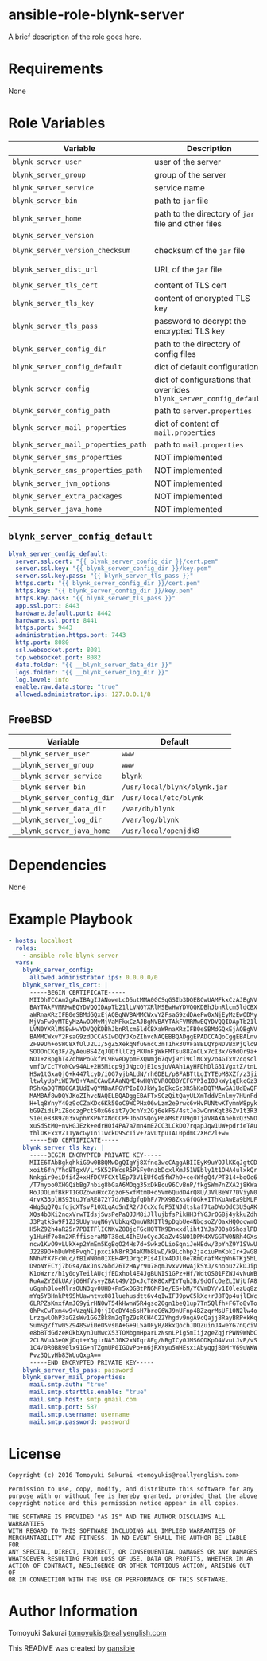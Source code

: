 # ansible-role-blynk-server

A brief description of the role goes here.

# Requirements

None

# Role Variables

| Variable | Description | Default |
|----------|-------------|---------|
| `blynk_server_user` | user of the server | `{{ __blynk_server_user }}` |
| `blynk_server_group` | group of the server | `{{ __blynk_server_group }}` |
| `blynk_server_service` | service name | `{{ __blynk_server_service }}` |
| `blynk_server_bin` | path to `jar` file | `{{ __blynk_server_bin }}` |
| `blynk_server_home` | path to the directory of `jar` file and other files | `{{ blynk_server_bin | dirname }}` |
| `blynk_server_version` | | `0.21.1` |
| `blynk_server_version_checksum` | checksum of the `jar` file | `{"0.21.1"=>{"sha1"=>"dfe1be1d71723763dad8a75727612d2ed4e1bba3", "sha256"=>"f7835fa69e0e56b264c121e96c9d6d19eb0f6e694a5ac9168afd3029f19794c0"}}` |
| `blynk_server_dist_url` | URL of the `jar` file | `https://github.com/blynkkk/blynk-server/releases/download/v{{ blynk_server_version }}/server-{{ blynk_server_version }}.jar` |
| `blynk_server_tls_cert` | content of TLS cert | `""` |
| `blynk_server_tls_key` | content of encrypted TLS key | `""` |
| `blynk_server_tls_pass` | password to decrypt the encrypted TLS key | `""` |
| `blynk_server_config_dir` | path to the directory of config files | `{{ __blynk_server_config_dir }}` |
| `blynk_server_config_default` | dict of default configurations | see below |
| `blynk_server_config` | dict of configurations that overrides `blynk_server_config_default` | `{}` |
| `blynk_server_config_path` | path to `server.properties` | `{{ blynk_server_config_dir }}/server.properties` |
| `blynk_server_mail_properties` | dict of content of `mail.properties` | `{}` |
| `blynk_server_mail_properties_path` | path to `mail.properties` | `{{ blynk_server_home }}/mail.properties` |
| `blynk_server_sms_properties` | NOT implemented | `{}` |
| `blynk_server_sms_properties_path` | NOT implemented | `{{ blynk_server_home }}/sms.properties` |
| `blynk_server_jvm_options` | NOT implemented | `[]` |
| `blynk_server_extra_packages` | NOT implemented | `[]` |
| `blynk_server_java_home` | NOT implemented | `{{ __blynk_server_java_home }}` |

## `blynk_server_config_default`

```yaml
blynk_server_config_default:
  server.ssl.cert: "{{ blynk_server_config_dir }}/cert.pem"
  server.ssl.key: "{{ blynk_server_config_dir }}/key.pem"
  server.ssl.key.pass: "{{ blynk_server_tls_pass }}"
  https.cert: "{{ blynk_server_config_dir }}/cert.pem"
  https.key: "{{ blynk_server_config_dir }}/key.pem"
  https.key.pass: "{{ blynk_server_tls_pass }}"
  app.ssl.port: 8443
  hardware.default.port: 8442
  hardware.ssl.port: 8441
  https.port: 9443
  administration.https.port: 7443
  http.port: 8080
  ssl.websocket.port: 8081
  tcp.websocket.port: 8082
  data.folder: "{{ __blynk_server_data_dir }}"
  logs.folder: "{{ __blynk_server_log_dir }}"
  log.level: info
  enable.raw.data.store: "true"
  allowed.administrator.ips: 127.0.0.1/8
```

## FreeBSD

| Variable | Default |
|----------|---------|
| `__blynk_server_user` | `www` |
| `__blynk_server_group` | `www` |
| `__blynk_server_service` | `blynk` |
| `__blynk_server_bin` | `/usr/local/blynk/blynk.jar` |
| `__blynk_server_config_dir` | `/usr/local/etc/blynk` |
| `__blynk_server_data_dir` | `/var/db/blynk` |
| `__blynk_server_log_dir` | `/var/log/blynk` |
| `__blynk_server_java_home` | `/usr/local/openjdk8` |

# Dependencies

None

# Example Playbook

```yaml
- hosts: localhost
  roles:
    - ansible-role-blynk-server
  vars:
    blynk_server_config:
      allowed.administrator.ips: 0.0.0.0/0
    blynk_server_tls_cert: |
      -----BEGIN CERTIFICATE-----
      MIIDhTCCAm2gAwIBAgIJANoweLcD5utMMA0GCSqGSIb3DQEBCwUAMFkxCzAJBgNV
      BAYTAkFVMRMwEQYDVQQIDApTb21lLVN0YXRlMSEwHwYDVQQKDBhJbnRlcm5ldCBX
      aWRnaXRzIFB0eSBMdGQxEjAQBgNVBAMMCWxvY2FsaG9zdDAeFw0xNjEyMzEwODMy
      MjVaFw0yMTEyMzAwODMyMjVaMFkxCzAJBgNVBAYTAkFVMRMwEQYDVQQIDApTb21l
      LVN0YXRlMSEwHwYDVQQKDBhJbnRlcm5ldCBXaWRnaXRzIFB0eSBMdGQxEjAQBgNV
      BAMMCWxvY2FsaG9zdDCCASIwDQYJKoZIhvcNAQEBBQADggEPADCCAQoCggEBALnv
      ZF99Uh+oSWC8XfUlJ2LI/5gZ5XekqNfuGncC3mT1hx3UVFa8BLQYpNDVBxPjQlc9
      SOOOnCKq3F/ZyAeuBS4ZqJQDfllCzjPKUnFjWkFMTsu88ZoCLx7cI3x/G9dOr9a+
      NO1+z8pghT4ZqhWPoGkfPC9BveDypmEXQWmj67qvj9ri9ClNCxy2o4GTxV2cqscl
      vmfQ/CcTVoNCw94AL+2H5Micp9jJNgcOjE1qsjuVAAh1AyHFDhDlG31VgxtZ/tnL
      HSw1tGxaQjQ+k447lcyD/iOG7yjbALdN/rh6DEL/p8FABTtLgIYTEoM8XZf/z3ji
      ltwlyUpPiWE7WB+YAmECAwEAAaNQME4wHQYDVR0OBBYEFGYPIoI0JkWy1qEkcGz3
      RShKaDQTMB8GA1UdIwQYMBaAFGYPIoI0JkWy1qEkcGz3RShKaDQTMAwGA1UdEwQF
      MAMBAf8wDQYJKoZIhvcNAQELBQADggEBAFTxSCzQitQayULXmTddVEnlmy7HUnFd
      H+lq8YnyY40z9cCZaKDc6Kk50oC9WCPHxO6wLzm2e9rwc6vHvPUNtwKTymnW8pyk
      bG9ZidiPiZ8oczgPct5OxG6sit7yDchYx2Gj6ekFS/4stJo3wCnnKqt36Zv1t3R3
      S1eLe83B9Z03xvphYKP6YXNdCCPFJb5DSQoyP6aMst7U9g0TjaV8AXAnehxQ3SNO
      xuSdStMQ+nvHGJEzk+edrHOi4PA7a7mn4mEZCC3LCkDO7rqapJqw1UW+pdrieTAu
      thlOKExxVZI1yWcGyIni1wckO9ScTiv+7avUtpuIAL0pdmC2XBc2l+w=
      -----END CERTIFICATE-----
    blynk_server_tls_key: |
      -----BEGIN ENCRYPTED PRIVATE KEY-----
      MIIE6TAbBgkqhkiG9w0BBQMwDgQIgYj8Xfnq3wcCAggABIIEyK9uYOJlKKqJgtCD
      xoit6fn/YhdBTgxV/Lr5K52FWcsR5PSFy0nzbDcxlXmJ51WEbly1t1OHA4ulxkQr
      Nnkgir9eiDfi4Z+xHfDCVFCXtlEp73V1EUfGo5fW7hO+ce4WfgQ4/PT814+boOc6
      /T7myoo0XHGQibBg7nbig8bGaA6MOqg35xDkBcu96CvBnP/fkgSWm7nZXA2j8KWa
      RoJDOLmfBkPT1GOZowuHxcXgzoFSxfMtmD+o5Vm6QudD4rQ8U/JVlBeW77DViyN0
      4rvX33plHS93tuJYaRE872Y7d/NBdgfqDhF/7MX98ZksGfQGk+IThKuAwEa9bMLF
      4WgSqQ7QxfqjcXTsvF10XLqAo5nIR2/JCcXcfqF5INJdtskaf7taDWoOdC3USqAK
      XQs4b3Ki2nqxVrwTIdsjSwsPePaQJJM8iJllujbfsPikHH3fYGJrOG8j4ykkuZdh
      J3PgtkSw9F1ZJSUUynugN6yVUbkqKQmuWRNITl9pDgbUe4NbgsoZ/OaxHQOocwmO
      H5kZ92h4aR25r7PBITFlICNKvZ8BjcFGcHQTTK9Dnxxdliht1YJs700s8ShoslPD
      y1HuHf7o8m2XRffiseraMDT38eL4IhEUoCycJGaZv4SNO1DPM4XVGGTW0NRh4GXs
      ncw1KvO9vLUkX+p2YmEm5KgBqO24Hs7d+SwkzOLioSqniJeHEdw/3pYhZ9Y1SVwU
      J2289O+hDuWh6FvqhCjpxcikN8rRQ4aKMb8LwD/k9Lchbp2jaciuPmKpkIr+2wG8
      NNhVfX7FcWuc/fB1WN0m0IXEH4P1DrqcPIs4Ilx4DJl0e7RmQrafMkqWn6TKj5hL
      D9oNYECYj7bGs4/AxJns2Gbd26TzHAyr9u78qmJvxvvHwAjkSYJ/snopuzZkDJip
      K1oWzrz/h1y0qyTeilAUcjfEDxhol4E4JgBUNIS1GPz+Hf/WdtOS01FZWJ4vNuWB
      RuAwZYZdkUA/jO6HfVsyyZBAt49/2DxJcT8K8OxFIYTqhJB/9dOfcOeZLIWjUfA8
      uGgmh0loeMlrsOUN3qv0UHD+Pm5xDGBtPNGMF1e/ES+bM/YCVmDY/v1I0lezUq8z
      mYg5YBHnkPt9ShUawhtvxO81luehusdtt6v4qIwIFJ9pwC5kXc+rJ8TQp4ujlEWc
      6LRPZsKmxfAmJG9yirHN0wT54kHwnW5R4gso20gn1beQ1up7Tn5Qlfh+FGTo8vTo
      0hPxCwTxm4w9+VzqNiJQjjIQcDY4e6sH7breG6WJ9nUFnp4BZzqrMsUF10N2lw4o
      LrzqwlOhP3aGZsWv1GGZBk8m2qTgZ9sRCH4C22Yhgdv9ngA9cQajj8RayBRP+kKq
      SumSgZfYw0SZ948Svi0eOSvs0A+G+9L5a0FyB/8kxQochJDQZuinJ4weYG7nQciV
      e8bBTdGdzeKOkbXynJuMwcX53TOMbgmHparLzNsnLPig5mIijzgeZqjrPWN9WNbC
      2CLBVuA3eQKjDqt+Y3girNA5J0K2xNIqr8Eg/NBgICy0JMS6ODKpD4VvuLJvP/vS
      1C4/0R0BR90lx91G+nTZgmUP0IGOvPo+n6jRXYyu5WHEsxiAbyqgjB0MrV69uWKW
      Pvz3QLyHb83WUuQxgA==
      -----END ENCRYPTED PRIVATE KEY-----
    blynk_server_tls_pass: password
    blynk_server_mail_properties:
      mail.smtp.auth: "true"
      mail.smtp.starttls.enable: "true"
      mail.smtp.host: smtp.gmail.com
      mail.smtp.port: 587
      mail.smtp.username: username
      mail.smtp.password: password
```

# License

```
Copyright (c) 2016 Tomoyuki Sakurai <tomoyukis@reallyenglish.com>

Permission to use, copy, modify, and distribute this software for any
purpose with or without fee is hereby granted, provided that the above
copyright notice and this permission notice appear in all copies.

THE SOFTWARE IS PROVIDED "AS IS" AND THE AUTHOR DISCLAIMS ALL WARRANTIES
WITH REGARD TO THIS SOFTWARE INCLUDING ALL IMPLIED WARRANTIES OF
MERCHANTABILITY AND FITNESS. IN NO EVENT SHALL THE AUTHOR BE LIABLE FOR
ANY SPECIAL, DIRECT, INDIRECT, OR CONSEQUENTIAL DAMAGES OR ANY DAMAGES
WHATSOEVER RESULTING FROM LOSS OF USE, DATA OR PROFITS, WHETHER IN AN
ACTION OF CONTRACT, NEGLIGENCE OR OTHER TORTIOUS ACTION, ARISING OUT OF
OR IN CONNECTION WITH THE USE OR PERFORMANCE OF THIS SOFTWARE.
```

# Author Information

Tomoyuki Sakurai <tomoyukis@reallyenglish.com>

This README was created by [qansible](https://github.com/trombik/qansible)
